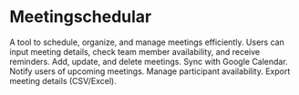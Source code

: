 # Meetingschedular
A tool to schedule, organize, and manage meetings efficiently. Users can input meeting details, check team member availability, and receive reminders.
Add, update, and delete meetings.
Sync with Google Calendar.
Notify users of upcoming meetings.
Manage participant availability.
Export meeting details (CSV/Excel).
